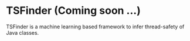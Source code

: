 # TSFinder (Coming soon ...)
TSFinder is a machine learning based framework to infer thread-safety of Java classes.

